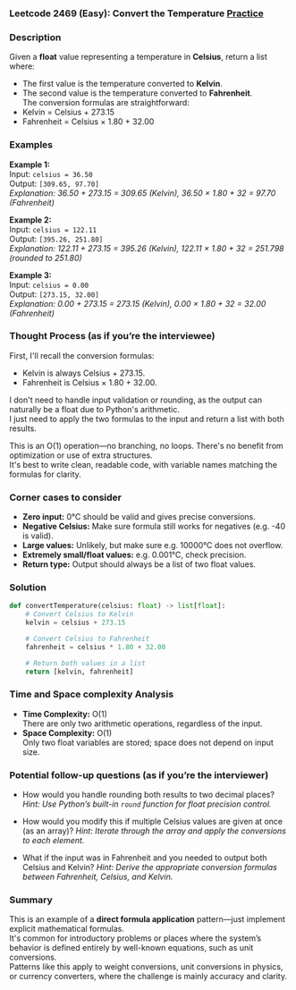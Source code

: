 ### Leetcode 2469 (Easy): Convert the Temperature [Practice](https://leetcode.com/problems/convert-the-temperature)

### Description  
Given a **float** value representing a temperature in **Celsius**, return a list where:
- The first value is the temperature converted to **Kelvin**.
- The second value is the temperature converted to **Fahrenheit**.  
The conversion formulas are straightforward:
- Kelvin = Celsius + 273.15
- Fahrenheit = Celsius × 1.80 + 32.00

### Examples  

**Example 1:**  
Input: `celsius = 36.50`  
Output: `[309.65, 97.70]`  
*Explanation: 36.50 + 273.15 = 309.65 (Kelvin), 36.50 × 1.80 + 32 = 97.70 (Fahrenheit)*

**Example 2:**  
Input: `celsius = 122.11`  
Output: `[395.26, 251.80]`  
*Explanation: 122.11 + 273.15 = 395.26 (Kelvin), 122.11 × 1.80 + 32 = 251.798 (rounded to 251.80)*

**Example 3:**  
Input: `celsius = 0.00`  
Output: `[273.15, 32.00]`  
*Explanation: 0.00 + 273.15 = 273.15 (Kelvin), 0.00 × 1.80 + 32 = 32.00 (Fahrenheit)*

### Thought Process (as if you’re the interviewee)  
First, I'll recall the conversion formulas:
- Kelvin is always Celsius + 273.15.
- Fahrenheit is Celsius × 1.80 + 32.00.

I don't need to handle input validation or rounding, as the output can naturally be a float due to Python's arithmetic.  
I just need to apply the two formulas to the input and return a list with both results.

This is an O(1) operation—no branching, no loops. There's no benefit from optimization or use of extra structures.  
It's best to write clean, readable code, with variable names matching the formulas for clarity.

### Corner cases to consider  
- **Zero input:** 0°C should be valid and gives precise conversions.  
- **Negative Celsius:** Make sure formula still works for negatives (e.g. -40 is valid).
- **Large values:** Unlikely, but make sure e.g. 10000°C does not overflow.
- **Extremely small/float values:** e.g. 0.001°C, check precision.
- **Return type:** Output should always be a list of two float values.

### Solution

```python
def convertTemperature(celsius: float) -> list[float]:
    # Convert Celsius to Kelvin
    kelvin = celsius + 273.15

    # Convert Celsius to Fahrenheit
    fahrenheit = celsius * 1.80 + 32.00

    # Return both values in a list
    return [kelvin, fahrenheit]
```

### Time and Space complexity Analysis  

- **Time Complexity:** O(1)  
  There are only two arithmetic operations, regardless of the input.
- **Space Complexity:** O(1)  
  Only two float variables are stored; space does not depend on input size.

### Potential follow-up questions (as if you’re the interviewer)  

- How would you handle rounding both results to two decimal places?
  *Hint: Use Python’s built-in `round` function for float precision control.*

- How would you modify this if multiple Celsius values are given at once (as an array)?
  *Hint: Iterate through the array and apply the conversions to each element.*

- What if the input was in Fahrenheit and you needed to output both Celsius and Kelvin?
  *Hint: Derive the appropriate conversion formulas between Fahrenheit, Celsius, and Kelvin.*

### Summary
This is an example of a **direct formula application** pattern—just implement explicit mathematical formulas.  
It's common for introductory problems or places where the system’s behavior is defined entirely by well-known equations, such as unit conversions.  
Patterns like this apply to weight conversions, unit conversions in physics, or currency converters, where the challenge is mainly accuracy and clarity.